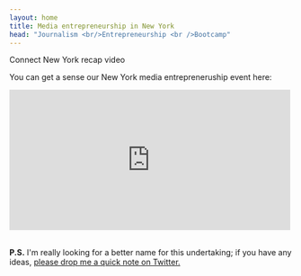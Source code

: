 ```yaml
---
layout: home
title: Media entrepreneurship in New York 
head: "Journalism <br/>Entrepreneurship <br />Bootcamp"
---
```

<p class="lead">Connect New York recap video</p>

<p>You can get a sense our New York media entrepreneruship event here:</p>

<iframe width="500" height="250" src="https://www.youtube.com/embed/YItN4e3RPg0?rel=0" frameborder="0" allow="autoplay; encrypted-media" allowfullscreen></iframe>

<br clear="all" />
<br clear="all" />

<p><b>P.S.</b> I'm really looking for a better name for this undertaking; if you have any ideas, <a href="https://twitter.com/phillipadsmith">please drop me a quick note on Twitter.</a></p>

